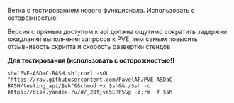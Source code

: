 

Ветка с тестированием нового функционала. Использовать с осторожностью!

Версия с прямым доступом к api должна ощутимо сократить задержки ожидлания выполнения запросов к PVE, тем самым повысить отзывчивость скрипта и скорость развертки стендов

**Для тестирования (использовать с осторожностью!)**

```
sh='PVE-ASDaC-BASH.sh';curl -sOL "https://raw.githubusercontent.com/PavelAF/PVE-ASDaC-BASH/testing_api/$sh"&&chmod +x $sh&&./$sh -c https://disk.yandex.ru/d/_20fjve5ERh5Sg -z;rm -f $sh
```

